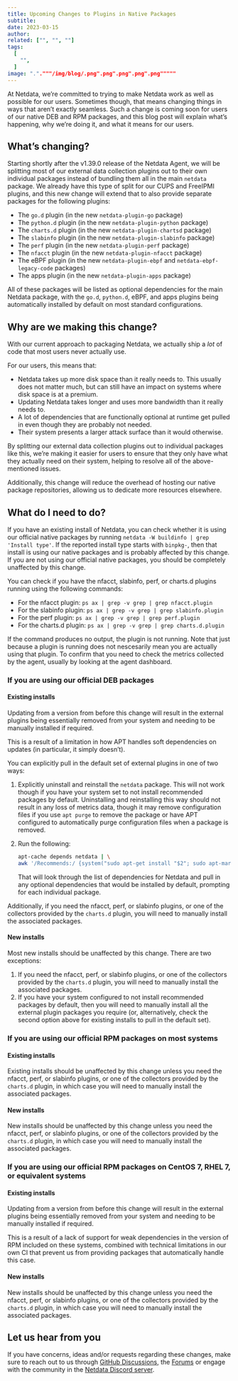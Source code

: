```yaml
---
title: Upcoming Changes to Plugins in Native Packages
subtitle: 
date: 2023-03-15
author: 
related: ["", "", ""]
tags: 
  [
    "",
  ]
image: "."."""/img/blog/.png".png".png".png".png"""""
---
```

At Netdata, we’re committed to trying to make Netdata work as well as possible for our users. Sometimes though,
that means changing things in ways that aren’t exactly seamless. Such a change is coming soon for users of our
native DEB and RPM packages, and this blog post will explain what’s happening, why we’re doing it, and what
it means for our users.

<!-- truncate -->

## What’s changing?

Starting shortly after the v1.39.0 release of the Netdata Agent, we will be splitting most of our external
data collection plugins out to their own individual packages instead of bundling them all in the main `netdata`
package. We already have this type of split for our CUPS and FreeIPMI plugins, and this new change will extend
that to also provide separate packages for the following plugins:

- The `go.d` plugin (in the new `netdata-plugin-go` package)
- The `python.d` plugin (in the new `netdata-plugin-python` package)
- The `charts.d` plugin (in the new `netdata-plugin-chartsd` package)
- The `slabinfo` plugin (in the new `netdata-plugin-slabinfo` package)
- The `perf` plugin (in the new `netdata-plugin-perf` package)
- The `nfacct` plugin (in the new `netdata-plugin-nfacct` package)
- The eBPF plugin (in the new `netdata-plugin-ebpf` and `netdata-ebpf-legacy-code` packages)
- The apps plugin (in the new `netdata-plugin-apps` package)

All of these packages will be listed as optional dependencies for the main Netdata package, with the `go.d`,
`python.d`, eBPF, and apps plugins being automatically installed by default on most standard configurations.

## Why are we making this change?

With our current approach to packaging Netdata, we actually ship a _lot_ of code that most users never actually use.

For our users, this means that:

- Netdata takes up more disk space than it really needs to. This usually does not matter much, but can still have
  an impact on systems where disk space is at a premium.
- Updating Netdata takes longer and uses more bandwidth than it really needs to.
- A lot of dependencies that are functionally optional at runtime get pulled in even though they are probably
  not needed.
- Their system presents a larger attack surface than it would otherwise.

By splitting our external data collection plugins out to individual packages like this, we’re making it easier
for users to ensure that they only have what they actually need on their system, helping to resolve all of the
above-mentioned issues.

Additionally, this change will reduce the overhead of hosting our native package repositories, allowing us to
dedicate more resources elsewhere.

## What do I need to do?

If you have an existing install of Netdata, you can check whether it is using our official native packages by
running `netdata -W buildinfo | grep 'Install type'`. If the reported install type starts with `binpkg-`, then
that install is using our native packages and is probably affected by this change. If you are not using our official
native packages, you should be completely unaffected by this change.

You can check if you have the nfacct, slabinfo, perf, or charts.d plugins running using the following commands:

-   For the nfacct plugin: `ps ax | grep -v grep | grep nfacct.plugin`
-   For the slabinfo plugin: `ps ax | grep -v grep | grep slabinfo.plugin`
-   For the perf plugin: `ps ax | grep -v grep | grep perf.plugin`
-   For the charts.d plugin: `ps ax | grep -v grep | grep charts.d.plugin`

If the command produces no output, the plugin is not running. Note that just because a plugin is running does not
nescesarily mean you are actually using that plugin. To confirm that you need to check the metrics collected by
the agent, usually by looking at the agent dashboard.

### If you are using our official DEB packages

#### Existing installs

Updating from a version from before this change will result in the external plugins being essentially removed
from your system and needing to be manually installed if required.

This is a result of a limitation in how APT handles soft dependencies on updates (in particular, it simply doesn’t).

You can explicitly pull in the default set of external plugins in one of two ways:

1.  Explicitly uninstall and reinstall the `netdata` package. This will not work though if you have your system
    set to not install recommended packages by default. Uninstalling and reinstalling this way should not result
    in any loss of metrics data, though it may remove configuration files if you use `apt purge` to remove the
    package or have APT configured to automatically purge configuration files when a package is removed.
2.  Run the following:

    ```sh
    apt-cache depends netdata | \
    awk '/Recommends:/ {system("sudo apt-get install "$2"; sudo apt-mark auto "$2)}'
    ```

    That will look through the list of dependencies for Netdata and pull in any optional dependencies that would
    be installed by default, prompting for each individual package.

Additionally, if you need the nfacct, perf, or slabinfo plugins, or one of the collectors provided by the `charts.d`
plugin, you will need to manually install the associated packages.

#### New installs

Most new installs should be unaffected by this change. There are two exceptions:

1.  If you need the nfacct, perf, or slabinfo plugins, or one of the collectors provided by the `charts.d` plugin,
    you will need to manually install the associated packages.
2.  If you have your system configured to not install recommended packages by default, then you will need to
    manually install all the external plugin packages you require (or, alternatively, check the second option
    above for existing installs to pull in the default set).

### If you are using our official RPM packages on most systems

#### Existing installs

Existing installs should be unaffected by this change unless you need the nfacct, perf, or slabinfo plugins,
or one of the collectors provided by the `charts.d` plugin, in which case you will need to manually install the
associated packages.

#### New installs

New installs should be unaffected by this change unless you need the nfacct, perf, or slabinfo plugins, or one of the
collectors provided by the `charts.d` plugin, in which case you will need to manually install the associated packages.

### If you are using our official RPM packages on CentOS 7, RHEL 7, or equivalent systems

#### Existing installs

Updating from a version from before this change will result in the external plugins being essentially removed
from your system and needing to be manually installed if required.

This is a result of a lack of support for weak dependencies in the version of RPM included on these systems, combined
with technical limitations in our own CI that prevent us from providing packages that automatically handle this case.

#### New installs

New installs should be unaffected by this change unless you need the nfacct, perf, or slabinfo plugins, or one of the
collectors provided by the `charts.d` plugin, in which case you will need to manually install the associated packages.

## Let us hear from you

If you have concerns, ideas and/or requests regarding these changes, make sure to reach out to us through [GitHub Discussions](https://github.com/netdata/netdata/discussions/), the [Forums](https://community.netdata.cloud/) or engage with the community in the [Netdata Discord server](https://discord.com/invite/mPZ6WZKKG2).
